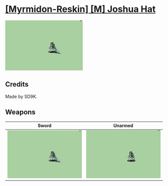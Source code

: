 # [\[Myrmidon-Reskin\] \[M\] Joshua Hat](./)

<img src="./1.%20Sword/Sword_000.png" alt="[Myrmidon-Reskin] [M] Joshua Hat standing" />

## Credits

Made by SD9K.

## Weapons


|Sword |Unarmed |
|  :---: | :---: |
| <img alt="Sword animation" src="./1.%20Sword/Sword.gif" /> | <img alt="Unarmed animation" src="./8.%20Unarmed/Unarmed.gif" /> |
